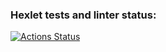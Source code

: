 ### Hexlet tests and linter status:
[![Actions Status](https://github.com/wasiliyterkin46/java-project-78/actions/workflows/hexlet-check.yml/badge.svg)](https://github.com/wasiliyterkin46/java-project-78/actions)